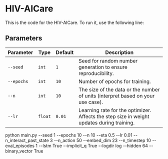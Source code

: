 # HIV-AICare

This is the code for the HIV-AICare. To run it, use the following line:

## Parameters

| Parameter     | Type   | Default  | Description                                                    |
|---------------|--------|----------|----------------------------------------------------------------|
| `--seed`      | `int`  | `1`      | Seed for random number generation to ensure reproducibility.    |
| `--epochs`    | `int`  | `10`     | Number of epochs for training.                                 |
| `--n`         | `int`  | `10`     | The size of the data or the number of units (interpret based on your use case). |
| `--lr`        | `float`| `0.01`   | Learning rate for the optimizer. Affects the step size in weight updates during training. |



python main.py  --seed 1 --epochs 10 --n 10 --eta 0.5 --lr 0.01 --n_interact_past_state 3  --n_action 50 --embed_dim 23 --n_timestep 10 --eval_episodes 1  --lstm True --implicit_q True --logdir log  --hidden 64 --binary_vector True
